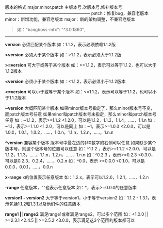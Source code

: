 版本的格式
major.minor.patch
主版本号.次版本号.修补版本号
————————————————————
patch：修复bug，兼容老版本
minor：新增功能，兼容老版本
major：新的架构调整，不兼容老版本
 
> 如："bangboss-mfx": "^3.0.1860",

---

**version**
必须匹配某个版本
如：1.1.2，表示必须依赖1.1.2版
 
**>version**
必须大于某个版本
如：>1.1.2，表示必须大于1.1.2版
 
**>=version**
可大于或等于某个版本
如：>=1.1.2，表示可以等于1.1.2，也可以大于1.1.2版本
 
**<version**
必须小于某个版本 
如：<1.1.2，表示必须小于1.1.2版本
 
**<=version**
可以小于或等于某个版本
如：<=1.1.2，表示可以等于1.1.2，也可以小于1.1.2版本
 
**~version**
大概匹配某个版本
如果minor版本号指定了，那么minor版本号不变，而patch版本号任意
如果minor和patch版本号未指定，那么minor和patch版本号任意
如：~1.1.2，表示>=1.1.2 <1.2.0，可以是1.1.2，1.1.3，1.1.4，.....，1.1.n 
如：~1.1，表示>=1.1.0 <1.2.0，可以是同上
如：~1，表示>=1.0.0 <2.0.0，可以是1.0.0，1.0.1，1.0.2，.....，1.0.n，1.1.n，1.2.n，.....，1.n.n
 
**^version**
兼容某个版本
版本号中最左边的非0数字的右侧可以任意
如果缺少某个版本号，则这个版本号的位置可以任意
如：^1.1.2 ，表示>=1.1.2 <2.0.0，可以是1.1.2，1.1.3，.....，1.1.n，1.2.n，.....，1.n.n
如：^0.2.3 ，表示>=0.2.3 <0.3.0，可以是0.2.3，0.2.4，.....，0.2.n
如：^0.0，表示 >=0.0.0 <0.1.0，可以是0.0.0，0.0.1，.....，0.0.n
 
**x-range**
x的位置表示任意版本
如：1.2.x，表示可以1.2.0，1.2.1，.....，1.2.n
 
**-range**
任意版本，""也表示任意版本
如：*，表示>=0.0.0的任意版本
 
**version1 - version2**
大于等于version1，小于等于version2
如：1.1.2 - 1.3.1，表示包括1.1.2和1.3.1以及他们件的任意版本
 
**range1 || range2**
满足range1或者满足range2，可以多个范围
如：<1.0.0 || >=2.3.1 <2.4.5 || >=2.5.2 <3.0.0，表示满足这3个范围的版本都可以

